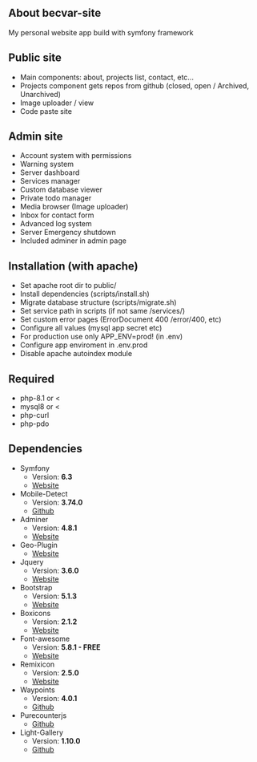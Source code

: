 ## About becvar-site
My personal website app build with symfony framework

## Public site
 - Main components: about, projects list, contact, etc...
 - Projects component gets repos from github (closed, open / Archived, Unarchived)
 - Image uploader / view
 - Code paste site

## Admin site
 - Account system with permissions
 - Warning system
 - Server dashboard
 - Services manager
 - Custom database viewer
 - Private todo manager
 - Media browser (Image uploader)
 - Inbox for contact form
 - Advanced log system
 - Server Emergency shutdown
 - Included adminer in admin page

## Installation (with apache)
 - Set apache root dir to public/
 - Install dependencies (scripts/install.sh)
 - Migrate database structure (scripts/migrate.sh)
 - Set service path in scripts (if not same /services/)
 - Set custom error pages (ErrorDocument 400 /error/400, etc)
 - Configure all values (mysql app secret etc)
 - For production use only APP_ENV=prod! (in .env)
 - Configure app enviroment in .env.prod
 - Disable apache autoindex module

## Required
 - php-8.1 or <
 - mysql8 or <
 - php-curl
 - php-pdo

## Dependencies
* Symfony
   * Version: **6.3**
   * [Website](https://symfony.com/)   
* Mobile-Detect
   * Version: **3.74.0**
   * [Github](https://github.com/serbanghita/Mobile-Detect)
* Adminer
   * Version: **4.8.1**
   * [Website](https://www.adminer.org/)
* Geo-Plugin
   * [Website](http://www.geoplugin.net/)
* Jquery
   * Version: **3.6.0**
   * [Website](https://jquery.com/)
* Bootstrap
   * Version: **5.1.3**
   * [Website](https://getbootstrap.com/)
* Boxicons
   * Version: **2.1.2**
   * [Website](https://boxicons.com/)
* Font-awesome
   * Version: **5.8.1 - FREE**
   * [Website](https://fontawesome.com)
* Remixicon
   * Version: **2.5.0**
   * [Website](https://remixicon.com/)
* Waypoints
   * Version: **4.0.1**
   * [Github](https://github.com/imakewebthings/waypoints)
* Purecounterjs
   * [Github](https://github.com/srexi/purecounterjs)
* Light-Gallery
   * Version: **1.10.0**
   * [Github](https://github.com/sachinchoolur/lightGallery)
